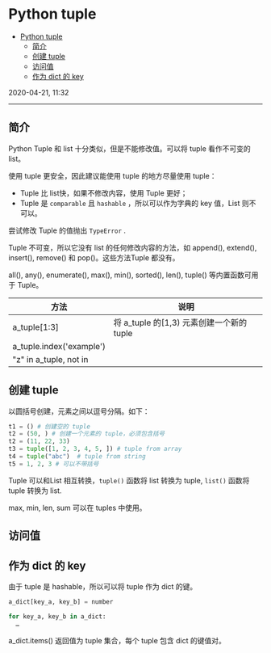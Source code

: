 # Python tuple

- [Python tuple](#python-tuple)
  - [简介](#简介)
  - [创建 tuple](#创建-tuple)
  - [访问值](#访问值)
  - [作为 dict 的 key](#作为-dict-的-key)

2020-04-21, 11:32
****

## 简介

Python Tuple 和 list 十分类似，但是不能修改值。可以将 tuple 看作不可变的 list。

使用 tuple 更安全，因此建议能使用 tuple 的地方尽量使用 tuple：

- Tuple 比 list快，如果不修改内容，使用 Tuple 更好；
- Tuple 是 `comparable` 且 `hashable` ，所以可以作为字典的 key 值，List 则不可以。

尝试修改 Tuple 的值抛出 `TypeError` .

Tuple 不可变，所以它没有 list 的任何修改内容的方法，如 append(), extend(), insert(), remove() 和 pop()。这些方法Tuple 都没有。

all(), any(), enumerate(), max(), min(), sorted(), len(), tuple() 等内置函数可用于 Tuple。

| 方法 | 说明 |
| --- | --- |
| a_tuple[1:3] | 将 a_tuple 的[1,3) 元素创建一个新的 tuple |
| a_tuple.index('example') |  |
| "z" in a_tuple, not in |  |

## 创建 tuple

以圆括号创建，元素之间以逗号分隔。如下：

```py
t1 = () # 创建空的 tuple
t2 = (50, ) # 创建一个元素的 tuple，必须包含括号
t2 = (11, 22, 33)
t3 = tuple([1, 2, 3, 4, 5, ]) # tuple from array
t4 = tuple("abc")  # tuple from string
t5 = 1, 2, 3 # 可以不带括号
```

Tuple 可以和List 相互转换，`tuple()` 函数将 list 转换为 tuple, `list()` 函数将 tuple 转换为 list.

max, min, len, sum 可以在 tuples 中使用。

## 访问值

## 作为 dict 的 key

由于 tuple 是 hashable，所以可以将 tuple 作为 dict 的键。

```py
a_dict[key_a, key_b] = number

for key_a, key_b in a_dict:
  …
```

a_dict.items() 返回值为 tuple 集合，每个 tuple 包含 dict 的键值对。
